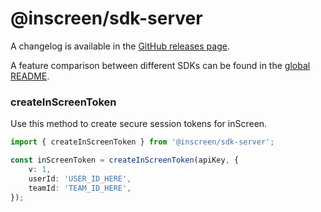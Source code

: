 # @inscreen/sdk-server

A changelog is available in the [GitHub releases page](https://github.com/inscreen/sdk-server/releases).

A feature comparison between different SDKs can be found in the [global README](https://github.com/inscreen/sdk-server/blob/main/README.md).

### createInScreenToken

Use this method to create secure session tokens for inScreen.

```typescript
import { createInScreenToken } from '@inscreen/sdk-server';

const inScreenToken = createInScreenToken(apiKey, {
    v: 1,
    userId: 'USER_ID_HERE',
    teamId: 'TEAM_ID_HERE',
});
```